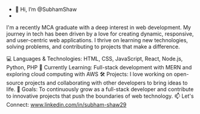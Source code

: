 - 👋 Hi, I’m @SubhamShaw
- 

I'm a recently MCA graduate with a deep interest in web development. My journey in tech has been driven by a love for creating dynamic, responsive, and user-centric web applications. I thrive on learning new technologies, solving problems, and contributing to projects that make a difference.

💻 Languages & Technologies: HTML, CSS, JavaScript, React, Node.js, Python, PHP
🌱 Currently Learning: Full-stack development with MERN and exploring cloud computing with AWS
🛠️ Projects: I love working on open-source projects and collaborating with other developers to bring ideas to life.
🎯 Goals: To continuously grow as a full-stack developer and contribute to innovative projects that push the boundaries of web technology.
📫 Let's Connect: www.linkedin.com/in/subham-shaw29

<!---
ShawSubham2915/ShawSubham2915 is a ✨ special ✨ repository because its `README.md` (this file) appears on your GitHub profile.
You can click the Preview link to take a look at your changes.
--->

